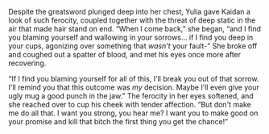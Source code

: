 Despite the greatsword plunged deep into her chest, Yulia gave Kaidan a look of such ferocity, coupled together with the threat of deep static in the air that made hair stand on end. “When I come back,” she began, “and I find you blaming yourself and wallowing in your sorrows… if I find you deep in your cups, agonizing over something that *wasn't* your fault-” She broke off and coughed out a spatter of blood, and met his eyes once more after recovering.

“If I find you blaming yourself for all of this, I'll break you out of that sorrow. I'll remind you that this outcome was *my* decision. Maybe I'll even give your ugly mug a good punch in the jaw.” The ferocity in her eyes softened, and she reached over to cup his cheek with tender affection. “But don't make me do all that. I want you strong, you hear me? I want you to make good on your promise and kill that bitch the first thing you get the chance!”
